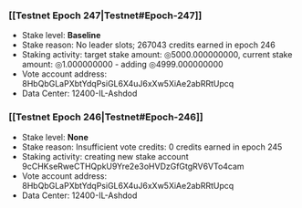 ### [[Testnet Epoch 247|Testnet#Epoch-247]]
* Stake level: **Baseline**
* Stake reason: No leader slots; 267043 credits earned in epoch 246
* Staking activity: target stake amount: ◎5000.000000000, current stake amount: ◎1.000000000 - adding ◎4999.000000000
* Vote account address: 8HbQbGLaPXbtYdqPsiGL6X4uJ6xXw5XiAe2abRRtUpcq
* Data Center: 12400-IL-Ashdod
### [[Testnet Epoch 246|Testnet#Epoch-246]]
* Stake level: **None**
* Stake reason: Insufficient vote credits: 0 credits earned in epoch 245
* Staking activity: creating new stake account 9cCHKseRweCTHQpkU9Yre2e3oHVDzGfGtgRV6VTo4cam
* Vote account address: 8HbQbGLaPXbtYdqPsiGL6X4uJ6xXw5XiAe2abRRtUpcq
* Data Center: 12400-IL-Ashdod